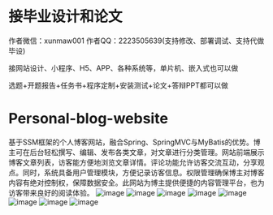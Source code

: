 # 接毕业设计和论文
作者微信：xunmaw001  作者QQ：2223505639(支持修改、部署调试、支持代做毕设)

接网站设计、小程序、H5、APP、各种系统等，单片机、嵌入式也可以做

选题+开题报告+任务书+程序定制+安装测试+论文+答辩PPT都可以做
# Personal-blog-website
基于SSM框架的个人博客网站，融合Spring、SpringMVC与MyBatis的优势。博主可在后台轻松撰写、编辑、发布各类文章，对文章进行分类管理。网站前端展示博客文章列表，访客能方便地浏览文章详情。评论功能允许访客交流互动，分享观点。同时，系统具备用户管理模块，方便记录访客信息。权限管理确保博主对博客内容有绝对控制权，保障数据安全。此网站为博主提供便捷的内容管理平台，也为访客带来良好的阅读体验。
![image](https://github.com/user-attachments/assets/6118286e-ed4d-4d70-9f57-933a486be982)
![image](https://github.com/user-attachments/assets/91e20d2e-70dd-4172-a4e8-b16d2aa956c8)
![image](https://github.com/user-attachments/assets/d7c52b31-4bc4-4405-9fe4-423f34a6eec6)
![image](https://github.com/user-attachments/assets/d309d4fa-64c1-48a6-9c2d-2348ea5d98b7)
![image](https://github.com/user-attachments/assets/5788f024-6ee1-4fc2-9672-d4f67a538add)
![image](https://github.com/user-attachments/assets/df4fc035-7254-4ee0-8149-f108083c1ef3)
![image](https://github.com/user-attachments/assets/3c2a749b-2dba-42a6-b212-970e7077f4c7)
![image](https://github.com/user-attachments/assets/3b8ba219-7c0a-408d-9b78-804543aa3969)
